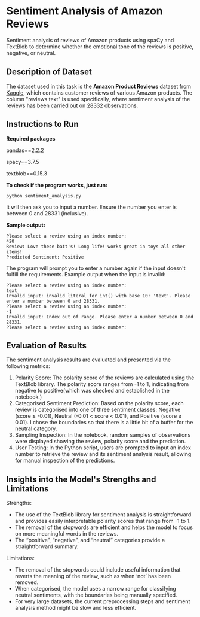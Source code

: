 # Sentiment Analysis of Amazon Reviews
Sentiment analysis of reviews of Amazon products using spaCy and TextBlob to determine whether the emotional tone of the reviews is positive, negative, or neutral.

## Description of Dataset
The dataset used in this task is the **Amazon Product Reviews** dataset from [Kaggle](https://www.kaggle.com/datasets/datafiniti/consumer-reviews-of-amazon-products), which contains customer reviews of various Amazon products. The column "reviews.text" is used specifically, where sentiment analysis of the reviews has been carried out on 28332 observations.

## Instructions to Run

**Required packages**

pandas==2.2.2

spacy==3.7.5

textblob==0.15.3

**To check if the program works, just run:**
```
python sentiment_analysis.py
```
It will then ask you to input a number. Ensure the number you enter is between 0 and 28331 (inclusive).

**Sample output:**
```
Please select a review using an index number:
420
Review: Love these batt's! Long life! works great in toys all other items!
Predicted Sentiment: Positive
```
The program will prompt you to enter a number again if the input doesn't fulfill the requirements. Example output when the input is invalid:
```
Please select a review using an index number: 
text
Invalid input: invalid literal for int() with base 10: 'text'. Please enter a number between 0 and 28331.
Please select a review using an index number: 
-1
Invalid input: Index out of range. Please enter a number between 0 and 28331.
Please select a review using an index number: 
```

## Evaluation of Results
The sentiment analysis results are evaluated and presented via the following metrics:
1. Polarity Score: The polarity score of the reviews are calculated using the TextBlob library. The polarity score ranges from -1 to 1, indicating from negative to positive(which was checked and established in the notebook.)
2. Categorised Sentiment Prediction: Based on the polarity score, each review is categorised into one of three sentiment classes: Negative (score ≤ -0.01), Neutral (-0.01 < score < 0.01), and Positive (score ≥ 0.01). I chose the boundaries so that there is a little bit of a buffer for the neutral category.
3. Sampling Inspection: In the notebook, random samples of observations were displayed showing the review, polarity score and the prediction.
4. User Testing: In the Python script, users are prompted to input an index number to retrieve the review and its sentiment analysis result, allowing for manual inspection of the predictions.

## Insights into the Model's Strengths and Limitations
Strengths:
- The use of the TextBlob library for sentiment analysis is straightforward and provides easily interpretable polarity scores that range from -1 to 1.
- The removal of the stopwords are efficient and helps the model to focus on more meaningful words in the reviews.
- The “positive”, “negative”, and “neutral” categories provide a straightforward summary.

Limitations:
- The removal of the stopwords could include useful information that reverts the meaning of the review, such as when ‘not’ has been removed.
- When categorised, the model uses a narrow range for classifying neutral sentiments, with the boundaries being manually specified.
- For very large datasets, the current preprocessing steps and sentiment analysis method might be slow and less efficient.
